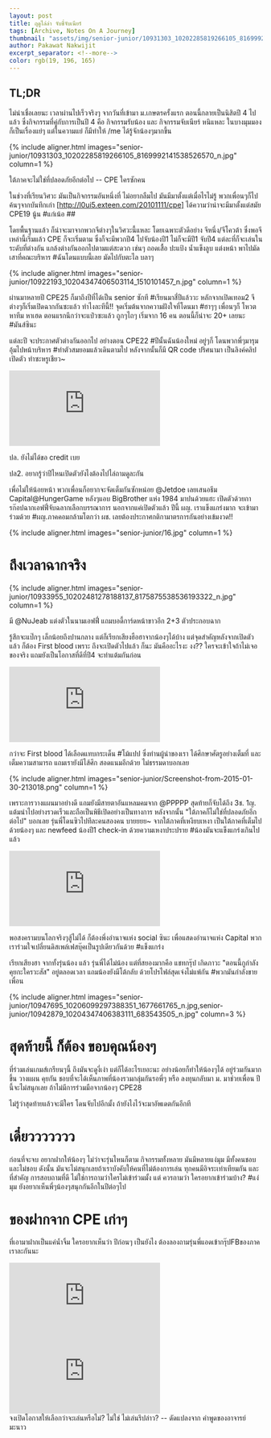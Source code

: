 ```yaml
---
layout: post
title: ฤดูไล่ล่า จับชี่จับเนียร์
tags: [Archive, Notes On A Journey]
thumbnail: "assets/img/senior-junior/10931303_10202285819266105_8169992141538526570_n.jpg"
author: Pakawat Nakwijit
excerpt_separator: <!--more-->
color: rgb(19, 196, 165)
---
```


## TL;DR

ไม่น่าเชื่อเลยนะ เวลาผ่านไปเร็วจริงๆ จากวันที่เข้ามา ม.เกษตรครั้งแรก ตอนนี้กลายเป็นนิสิตปี 4 ไปแล้ว ซึ่งกิจกรรมที่คู่กับการเป็นปี 4 คือ กิจกรรมรับน้อง และ กิจกรรมจับเนียร์ หนิแหละ ในบางมุมมองก็เป็นเรื่องแย่ๆ แต่ในความแย่ ก็มีทำให้ /me ได้รู้จักน้องๆมากขึ้น 
<!--more-->


{% include aligner.html images="senior-junior/10931303_10202285819266105_8169992141538526570_n.jpg" column=1 %}

<div class="blockquote">
ใต้ภาคจะไม่ใช่ที่ปลอดภัยอีกต่อไป -- CPE ใครซักคน
</div>

ในช่วงที่เรียนวิศวะ มันเป็นกิจกรรมอันหนึ่งที่ ไม่อยากลืมไป มันมีมาตั้งแต่เมื่อไรไม่รู้ พวกเพื่อนๆก็ไปค้นๆจากบันทึกเก่า [http://l0ui5.exteen.com/20101111/cpe] ได้ความว่าน่าจะมีมาตั้งแต่สมัย CPE19 นู้น <span class="tag-en">#แก่เน้อ</span> ##

โดยพื้นฐานแล้ว ก็น่าจะมาจากพวกจีต่างๆในวิศวะนี้แหละ โดยเฉพาะตัวดีอย่าง จีหนึ่ง/จีโควต้า ซึ่งพอจีเหล่านี้เริ่มแล้ว CPE ก็จะเริ่มตาม ซึ่งก็จะมีพวกปี4 ไปจับน้องปี1 ไม่ก็จะมีปี1 จับปี4 แต่ละที่ก็จะเล่นในระดับที่ต่างกัน แกล้งต่างกันออกไปตามแต่สะดวก เช่นๆ ถอดเสื้อ ปะแป้ง น้ำแข็งลูบ แต่งหน้า พาไปมัดเสาที่คณะบริหาร <span class="tag-en">#ฉันโดนแบบนี้เลย</span> มัดไปกับตะไล บลาๆ

{% include aligner.html images="senior-junior/10922193_10204347406503114_1510101457_n.jpg" column=1 %}

ผ่านมาหลายปี CPE25 ก็มาถึงปีที่ได้เป็น senior ซักที <span class="tag-en">#เรียนมาสี่ปีแล้ววะ</span> หลักจากเปิดเทอม2 จีต่างๆก็เริ่มเปิดฉากกันซะแล้ว ทำไงละทีนี้!! จุดเริ่มต้นจากความฝังใจที่โดนมา <span class="tag-en">#ฮาๆๆ</span> เพื่อนๆก็ โหวต หาทีม หาเฮด ตอนแรกนึกว่าจะแป๋วซะแล้ว ถูกๆไถๆ เริ่มจาก 16 คน ตอนนี้ก็น่าจะ 20+ เลยนะ <span class="tag-en">#มันส์ซินะ</span>

แต่ละปี จะประกาศตัวต่างกันออกไป อย่างตอน CPE22 <span class="tag-en">#ปีนั้นฉันน้องใหม่</span> อยู่ๆก็ โดนพวกพี่ๆมารุม อุ้มไปหน้าบริหาร <span class="tag-en">#ทำตัวสมยอมแล้วเดินตามไป</span> หลังจากนั้นก็มี QR code ปริศนามา เป็นลิงค์คลิปเปิดตัว ทำซะหรูเชียว~

<div class="video-container">
    <iframe class="video" src="https://www.youtube.com/embed/W8j2mvztens" frameborder="0" scrolling="no" webkitAllowFullScreen mozallowfullscreen allowFullScreen></iframe>
</div>

ปล. ยังไม่ได้ขอ credit เบย

ปล2. อยากรู้ว่าปีไหนเปิดตัวยังไงต้องไปไล่ถามดูละกัน

เพื่อไม่ให้น้อยหน้า พวกเพื่อนก็อยากจะจัดเต็มกันซักหน่อย @Jetdoe เลยเสนอธีม Capital@HungerGame หลังๆแอบ BigBrother แห่ง 1984 มาปนด้วยแฮะ เปิดตัวด้วยการก๊อปฉากเอฟฟี่จับฉลากเลือกบรรณาการ นอกจากแค่เปิดตัวแล้ว ปีนี้ ผญ. เราแข็งแกร่งมาก จะเข้ามาร่วมด้วย <span class="tag-en">#ผญ</span>.ภาคคอมกล้ามโตกว่า ผช. เลยต้องประกาศกติกามาตรการกันอย่างเข้มงวด!!

{% include aligner.html images="senior-junior/16.jpg" column=1 %}

# ถึงเวลาฉากจริง

{% include aligner.html images="senior-junior/10933955_10202481278188137_8175875538536193322_n.jpg" column=1 %}

มี @NuJeab แต่งตัวในนามเอฟฟี่ แถมบอดี้การ์ดหน้าขาวอีก 2+3 ตัวประกอบฉาก

รู้สึกจะแป๊กๆ เล็กน้อยถึงปานกลาง แต่ก็เรียกเสียงฮือฮาจากน้องๆได้บ้าง แต่จุดสำคัญหลังจากเปิดตัวแล้ว ก็ต้อง First blood เพราะ ถึงจะเปิดตัวไปแล้ว ก็นะ มันคืออะไรงะ งง?? ใครจะเข้าใจถ้าไม่เจอของจริง แถมยังเป็นโอกาสที่ดีที่ปี4 จะทำแต้มกันก่อน

<div class="video-container">
    <iframe class="video" src="https://www.youtube.com/embed/BKp6OekwLlw" frameborder="0" scrolling="no" webkitAllowFullScreen mozallowfullscreen allowFullScreen></iframe>
</div>

กว่าจะ First blood ได้เลือดแทบกระเด็น <span class="tag-en">#โม้แปป</span> ซึ่งท่านผู้นำของเรา ได้ศึกษาศัตรูอย่างเต็มที่ และเต็มความสามารถ แถมเรายังมีไส้ศึก สอดแนมอีกด้วย ไม่ธรรมดาบอกเลย

{% include aligner.html images="senior-junior/Screenshot-from-2015-01-30-213018.png" column=1 %}

เพราะการวางแผนมาอย่างดี แถมยังมีสายตาอันแหลมคมจาก @PPPPP สุดท้ายก็จับได้ถึง 3ช. 1ญ. แต้มนำไปอย่างรวดเร็วและถือเป็นพิธีเปิดอย่างเป็นทางการ หลังจากนั้น "ใต้ภาคก็ไม่ใช่ที่ปลอดภัยอีกต่อไป" บอกเลย รุ่นพี่โดนซิวไปทีละคนสองคน บายยยย~ จากใต้ภาคที่เหงียบเหงา เป็นใต้ภาคที่เต็มไปด้วยน้องๆ และ newfeed น้องปี1 check-in ด้วยความเหงาประปราย <span class="tag-en">#น้องมันจะแข็งแกร่งเกินไปแล้ว</span>

<div class="video-container">
    <iframe class="video" src="https://www.youtube.com/embed/lyHVp0kDOuA" frameborder="0" scrolling="no" webkitAllowFullScreen mozallowfullscreen allowFullScreen></iframe>
</div>

พอสงครามบนโลกจริงๆสู้ไม่ได้ ก็ต้องพึ่งอำนาจแห่ง social ซินะ เพื่อแสดงอำนาจแห่ง Capital พวกเราร่วมใจเปลี่ยนดิสเพล์เฟสบุ๊คเป็นรูปเดียวกันด้วย <span class="tag-en">#แข็งแกร่ง</span>

เรียกเสียงฮา จากทั้งรุ่นน้อง แล้ว รุ่นพี่ได้ไม่น้อง แต่ที่สยองมากคือ แชทกรุ๊ป เกิดภาวะ "ตอนนี้กูกำลังคุยกะใครวะสัส" อยู่ตลอดเวลา แถมน้องยังมีโต้กลับ ด้วยโปรไฟล์สุดเจ๋งไม่แพ้กัน <span class="tag-en">#พวกมันกำลังขายเพื่อน</span>

{% include aligner.html images="senior-junior/10947695_10206099297388351_1677661765_n.jpg,senior-junior/10942879_10204347406383111_683543505_n.jpg" column=3 %}

# สุดท้ายนี้ ก็ต้อง ขอบคุณน้องๆ 
ที่ร่วมเล่นเกมส์เกรียนๆนี้ ถึงมันจะดูงี่เง่า แต่ก็ได้อะไรเยอะนะ อย่างน้อยก็ทำให้น้องๆได้ อยู่ร่วมกันมากขึ้น วางแผน คุยกัน ชอบที่จะได้เห็นภาพที่น้องรวมกลุ่มกันรอพี่ๆ หรือ ลงทุนกลับมา ม. มาช่วยเพื่อน ปีนี้จะไม่สนุกเลย ถ้าไม่มีการร่วมมือจากน้องๆ CPE28

ไม่รู้ว่าสุดท้ายแล้วจะมีใคร โดนจับไปอีกมั้ง ถ้ายังไงไว้จะมาอัพเดตกันอีกที


# เดี๋ยววววววว

ก่อนที่จะจบ อยากฝากให้น้องๆ ไม่ว่าจะรุ่นไหนก็ตาม กิจกรรมทั้งหลาย มันมีหลายแง่มุม มีทั้งคนชอบและไม่ชอบ ดังนั้น มันจะไม่สนุกเลยถ้าเราบังคับให้คนที่ไม่ต้องการเล่น ทุกคนมีอิจระเท่าเทียมกัน และที่สำคัญ การสอบถามที่ดี ไม่ใช่การถามว่าใครไม่เข้าร่วมมั้ง แต่ ควรถามว่า ใครอยากเข้าร่วมบ้าง? <span class="tag-en">#แง่มุม</span> ยังอยากเห็นพี่ๆน้องๆสนุกกันอีกในปีต่อๆไป

# ของฝากจาก CPE เก่าๆ

ที่เอามาฝากเป็นแค่น้ำจิ้ม ใครอยากเห็นว่า ปีก่อนๆ เป็นยังไง ต้องลองถามรุ่นพี่แอดเข้ากรุ๊ปFBของภาคเราละกันนะ

<div class="video-container">
    <iframe class="video" src="https://www.youtube.com/embed/nJduUnUHWSQ" frameborder="0" scrolling="no" webkitAllowFullScreen mozallowfullscreen allowFullScreen></iframe>
</div>

<div class="video-container">
    <iframe class="video" src="https://www.youtube.com/embed/MPAg6faby2A" frameborder="0" scrolling="no" webkitAllowFullScreen mozallowfullscreen allowFullScreen></iframe>
</div>

<div class="blockquote"> จงเปิดโอกาสให้เลือกว่าจะเล่นหรือไม่? ไม่ใช่ ไม่เล่นรึปล่าว? -- ดัดแปลงจาก คำพูดของอาจารย์มะนาว </div>
